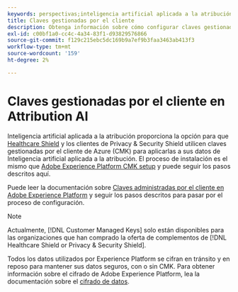 ```yaml
---
keywords: perspectivas;inteligencia artificial aplicada a la atribución;perspectivas de inteligencia artificial aplicada a la atribución;servicio de consultas de AAI;consultas de atribución;puntuaciones de atribución; claves administradas por el cliente en AAI
title: Claves gestionadas por el cliente
description: Obtenga información sobre cómo configurar claves gestionadas por el cliente para la inteligencia artificial aplicada a la atribución.
exl-id: c00bf1a0-cc4c-4a34-83f1-d93829576866
source-git-commit: f129c215ebc5dc169b9a7ef9b3faa3463ab413f3
workflow-type: tm+mt
source-wordcount: '159'
ht-degree: 2%

---
```


# Claves gestionadas por el cliente en Attribution AI

Inteligencia artificial aplicada a la atribución proporciona la opción para que [Healthcare Shield](https://www.adobe.com/trust/compliance/hipaa-ready.html) y los clientes de Privacy &amp; Security Shield utilicen claves gestionadas por el cliente de Azure (CMK) para aplicarlas a sus datos de Inteligencia artificial aplicada a la atribución. El proceso de instalación es el mismo que [Adobe Experience Platform CMK setup](../../../landing/governance-privacy-security/customer-managed-keys/overview.md) y puede seguir los pasos descritos aquí.

Puede leer la documentación sobre [Claves administradas por el cliente en Adobe Experience Platform](../../../landing/governance-privacy-security/encryption.md) y seguir los pasos descritos para pasar por el proceso de configuración.

>[!NOTE]
>
>Actualmente, [!DNL Customer Managed Keys] solo están disponibles para las organizaciones que han comprado la oferta de complementos de [!DNL Healthcare Shield or Privacy & Security Shield].

Todos los datos utilizados por Experience Platform se cifran en tránsito y en reposo para mantener sus datos seguros, con o sin CMK. Para obtener información sobre el cifrado de Adobe Experience Platform, lea la documentación sobre el [cifrado de datos](../../../landing/governance-privacy-security/encryption.md).
